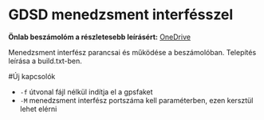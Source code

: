 # GDSD menedzsment interfésszel

**Önlab beszámolóm a részletesebb leírásért:** [OneDrive](https://1drv.ms/w/s!AjD91zSjiAZsiIdOOtHze_bp4kE-Xg)

Menedzsment interfész parancsai és működése a beszámolóban. Telepítés leírása a build.txt-ben.

#Új kapcsolók
- ```-f``` útvonal fájl nélkül indítja el a gpsfaket
- ```-M``` menedzsment interfész portszáma kell paraméterben, ezen kersztül lehet elérni 
